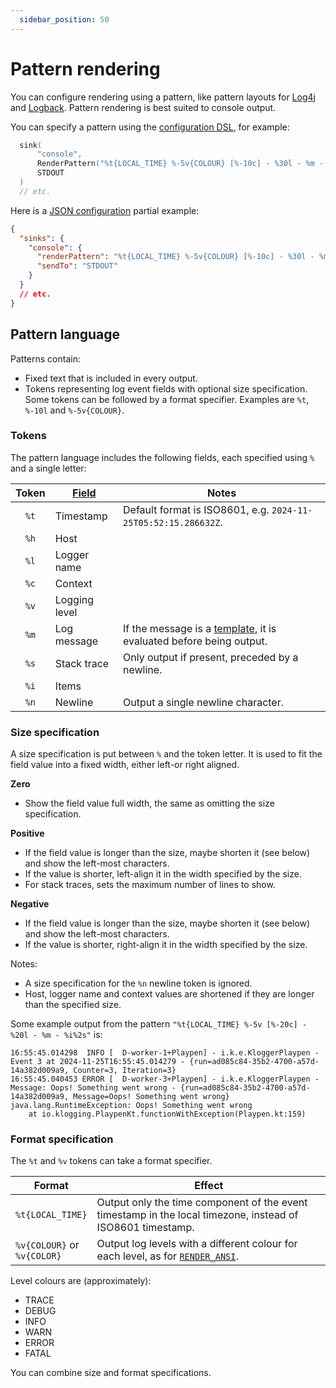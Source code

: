 ```yaml
---
  sidebar_position: 50
---
```


# Pattern rendering

You can configure rendering using a pattern, like pattern layouts for
[Log4j](https://logging.apache.org/log4j/2.x/manual/pattern-layout.html) and
[Logback](https://logback.qos.ch/manual/layouts.html#ClassicPatternLayout).
Pattern rendering is best suited to console output.

You can specify a pattern using the [configuration DSL](dsl.md), for example:

```kotlin
  sink(
      "console",
      RenderPattern("%t{LOCAL_TIME} %-5v{COLOUR} [%-10c] - %30l - %m - %i%s"),
      STDOUT
  )
  // etc.
```

Here is a [JSON configuration](json.md) partial example:

```json
{
  "sinks": {
    "console": {
      "renderPattern": "%t{LOCAL_TIME} %-5v{COLOUR} [%-10c] - %30l - %m - %i%s",
      "sendTo": "STDOUT"
    }
  }
  // etc.
}
```

## Pattern language

Patterns contain:

- Fixed text that is included in every output.
- Tokens representing log event fields with optional size specification. Some tokens can be followed by a format
  specifier. Examples are `%t`, `%-10l` and `%-5v{COLOUR}`.

### Tokens

The pattern language includes the following fields, each specified using `%` and a single letter:

| Token | [Field](../concepts/log-events.md) | Notes                                                                                                             |
|:-----:|------------------------------------|-------------------------------------------------------------------------------------------------------------------|
| `%t`  | Timestamp                          | Default format is ISO8601, e.g. `2024-11-25T05:52:15.286632Z`.                                                    |
| `%h`  | Host                               |                                                                                                                   |
| `%l`  | Logger name                        |                                                                                                                   |
| `%c`  | Context                            |                                                                                                                   |
| `%v`  | Logging level                      |                                                                                                                   |
| `%m`  | Log message                        | If the message is a [template](../logging/sending-logs.md#message-template), it is evaluated before being output. |
| `%s`  | Stack trace                        | Only output if present, preceded by a newline.                                                                    |
| `%i`  | Items                              |                                                                                                                   |
| `%n`  | Newline                            | Output a single newline character.                                                                                |

### Size specification

A size specification is put between `%` and the token letter. It is used to fit the field value into a fixed width,
either left-or right aligned.

**Zero**

- Show the field value full width, the same as omitting the size specification.

**Positive**

- If the field value is longer than the size, maybe shorten it (see below) and show the left-most characters.
- If the value is shorter, left-align it in the width specified by the size.
- For stack traces, sets the maximum number of lines to show.

**Negative**

- If the field value is longer than the size, maybe shorten it (see below) and show the left-most characters.
- If the value is shorter, right-align it in the width specified by the size.

Notes:

- A size specification for the `%n` newline token is ignored.
- Host, logger name and context values are shortened if they are longer than the specified size.

Some example output from the pattern `"%t{LOCAL_TIME} %-5v [%-20c] - %20l - %m - %i%2s"` is:

```text
16:55:45.014298  INFO [  D-worker-1+Playpen] - i.k.e.KloggerPlaypen - Event 3 at 2024-11-25T16:55:45.014279 - {run=ad085c84-35b2-4700-a57d-14a382d009a9, Counter=3, Iteration=3}
16:55:45.040453 ERROR [  D-worker-3+Playpen] - i.k.e.KloggerPlaypen - Message: Oops! Something went wrong - {run=ad085c84-35b2-4700-a57d-14a382d009a9, Message=Oops! Something went wrong}
java.lang.RuntimeException: Oops! Something went wrong
	at io.klogging.PlaypenKt.functionWithException(Playpen.kt:159)
```

### Format specification

The `%t` and `%v` tokens can take a format specifier.

| Format                          | Effect                                                                                                      |
|---------------------------------|-------------------------------------------------------------------------------------------------------------|
| `%t{LOCAL_TIME}`                | Output only the time component of the event timestamp in the local timezone, instead of ISO8601 timestamp.  |
| `%v{COLOUR}` or<br/>`%v{COLOR}` | Output log levels with a different colour for each level, as for [`RENDER_ANSI`](built-ins.md#render_ansi). |

Level colours are (approximately):

- <span className="render-grey">TRACE</span>
- DEBUG
- <span className="render-green">INFO</span>
- <span className="render-yellow">WARN</span>
- <span className="render-red">ERROR</span>
- <span className="render-bright-red">FATAL</span>

You can combine size and format specifications.
